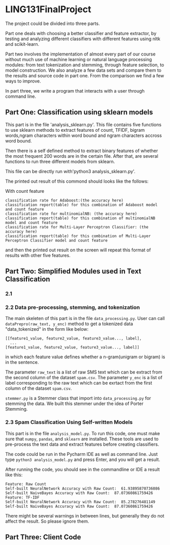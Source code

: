 # LING131FinalProject
The project could be divided into three parts.

Part one deals with choosing a better classifier and feature extractor, by testing and analyzing different classifiers with different features using nltk and scikit-learn.

Part two involves the implementation of almost every part of our course without much use of machine learning or natural language processing modules: from text tokenization and stemming, through feature selection, to model construction. We also analyze a few data sets and compare them to the results and source code in part one. From the comparison we find a few ways to improve.

In part three, we write a program that interacts with a user through command line.

## Part One: Classification using sklearn models
This part is in the file 'analysis_sklearn.py'. This file contains five functions to use sklearn methods to extract features of count, TFIDF, bigram words,ngram characters within word bound and ngram characters accross word bound. 

Then there is a self defined method to extract binary features of whether the most frequent 200 words are in the certain file.
After that, are several functions to run three different models from sklearn.

This file can be directly run with'python3 analysis_sklearn.py'.

The printed out result of this commond should looks like the follows:

With count feature

    classification rate for Adaboost:(the accuracy here)
    classification report(table) for this combination of Adaboost model and count feature
    classification rate for multinomialNB: (the accuracy here)
    classification report(table) for this combination of multinomialNB model and count feature
    classification rate for Multi-Layer Perceptron Classifier: (the accuracy here)
    classification report(table) for this combination of Multi-Layer Perceptron Classifier model and count feature

and then the printed out result on the screen will repeat this format of results with other five features.


## Part Two: Simplified Modules used in Text Classification

### 2.1


### 2.2 Data pre-processing, stemming, and tokenization 
The main skeleten of this part is in the file ```data_processing.py```. User can call ```dataPrepro(raw_text, y_enc)``` method to get a tokenized data "data_tokenized" in the form like below:
```text
[[feature1_value, feature2_value, feature3_value..., label],
  ...
[feature1_value, feature2_value, feature3_value..., label]]
```
in which each feature value defines whether a n-gram(unigram or bigram) is in the sentence.

The parameter ```raw_text``` is a list of raw SMS text which can be extract from the second column of the dataset ```spam.csv```.
The parameter ```y_enc``` is a list of label corresponding to the raw text which can be exrtact from the first column of the dataset ```spam.csv```. 

```stemmer.py``` is a Stemmer class that import into ```data_processing.py``` for stemming the data. We built this stemmer under the idea of Porter Stemming.


### 2.3 Spam Classification Using Self-written Models

This part is in the file `analysis_model.py`. To run this code, one must make sure that `numpy`, `pandas`, and `sklearn` are installed. These tools are used to pre-process the text data and extract features before creating classifiers.

The code could be run in the Pycharm IDE as well as command line. Just type `python3 analysis_model.py` and press Enter, and you will get a result.

After running the code, you should see in the commandline or IDE a result like this:
```text
Feature: Raw Count
Self-built NeuralNetwork Accuracy with Raw Count:  61.93895870736086
Self-built NaiveBayes Accuracy with Raw Count:  87.07360861759426
Feature: TF-IDF
Self-built NeuralNetwork Accuracy with Raw Count:  85.278276481149
Self-built NaiveBayes Accuracy with Raw Count:  87.07360861759426
```
There might be several warnings in between lines, but generally they do not affect the result. So please ignore them.


## Part Three: Client Code
